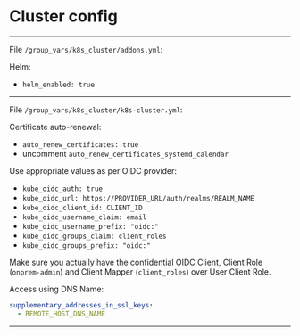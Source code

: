 # Cluster config

---

File `/group_vars/k8s_cluster/addons.yml`:

Helm:
- `helm_enabled: true`

---

File `/group_vars/k8s_cluster/k8s-cluster.yml`:

Certificate auto-renewal:
  - `auto_renew_certificates: true`
  - uncomment `auto_renew_certificates_systemd_calendar`

Use appropriate values as per OIDC provider:
- `kube_oidc_auth: true`
- `kube_oidc_url: https://PROVIDER_URL/auth/realms/REALM_NAME`
- `kube_oidc_client_id: CLIENT_ID`
- `kube_oidc_username_claim: email`
- `kube_oidc_username_prefix: "oidc:"`
- `kube_oidc_groups_claim: client_roles`
- `kube_oidc_groups_prefix: "oidc:"`

Make sure you actually have the confidential OIDC Client, Client Role (`onprem-admin`) and Client Mapper (`client_roles`) over User Client Role.

Access using DNS Name:
```yaml
supplementary_addresses_in_ssl_keys:
  - REMOTE_HOST_DNS_NAME
```

---